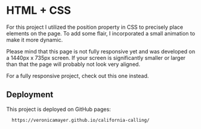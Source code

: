 # HTML + CSS

For this project I utilized the position property in CSS to precisely place elements on the page. To add some flair, I incorporated a small animation to make it more dynamic. 

Please mind that this page is not fully responsive yet and was developed on a 1440px x 735px screen. If your screen is significantly smaller or larger than that the page will probably not look very aligned. 

For a fully responsive project, check out this one instead. 

## Deployment

This project is deployed on GitHub pages:

```bash
  https://veronicamayer.github.io/california-calling/
```


